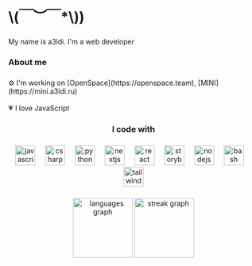 <h1 align="left">\(￣︶￣*\))</h1>

###

<p align="left">My name is a3ldi. I'm a web developer</p>

###

<h3 align="left">About me</h3>

###

<p align="left">⚙️ I'm working on [OpenSpace](https://openspace.team), [MINI](https://mini.a3ldi.ru)<br><br>💗 I love JavaScript</p>

###

<h3 align="center">I code with</h3>

###

<div align="center">
  <img src="https://cdn.jsdelivr.net/gh/devicons/devicon/icons/javascript/javascript-original.svg" height="40" alt="javascript logo"  />
  <img width="12" />
  <img src="https://cdn.jsdelivr.net/gh/devicons/devicon/icons/csharp/csharp-original.svg" height="40" alt="csharp logo"  />
  <img width="12" />
  <img src="https://cdn.jsdelivr.net/gh/devicons/devicon/icons/python/python-original.svg" height="40" alt="python logo"  />
  <img width="12" />
  <img src="https://cdn.jsdelivr.net/gh/devicons/devicon/icons/nextjs/nextjs-original.svg" height="40" alt="nextjs logo"  />
  <img width="12" />
  <img src="https://cdn.jsdelivr.net/gh/devicons/devicon/icons/react/react-original.svg" height="40" alt="react logo"  />
  <img width="12" />
  <img src="https://cdn.jsdelivr.net/gh/devicons/devicon/icons/storybook/storybook-original.svg" height="40" alt="storybook logo"  />
  <img width="12" />
  <img src="https://cdn.jsdelivr.net/gh/devicons/devicon/icons/nodejs/nodejs-plain.svg" height="40" alt="nodejs logo"  />
  <img width="12" />
  <img src="https://cdn.jsdelivr.net/gh/devicons/devicon/icons/bash/bash-plain.svg" height="40" alt="bash logo"  />
  <img width="12" />
  <img src="https://cdn.jsdelivr.net/gh/devicons/devicon/icons/tailwindcss/tailwindcss-original-wordmark.svg" height="40" alt="tailwindcss logo"  />
</div>

###

<div align="center">
  <img src="https://github-readme-stats.vercel.app/api/top-langs?username=aeldi&locale=en&hide_title=false&layout=compact&card_width=320&langs_count=4&theme=dark&hide_border=true&order=2&custom_title=My%20languages" height="120" alt="languages graph"  />
  <img src="https://streak-stats.demolab.com?user=aeldi&locale=en&mode=daily&theme=dark&hide_border=true&border_radius=12&order=3" height="120" alt="streak graph"  />
</div>

###
